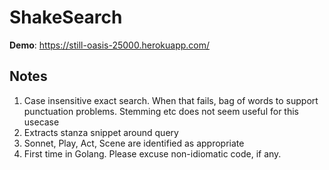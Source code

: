 # ShakeSearch

**Demo**: https://still-oasis-25000.herokuapp.com/

## Notes
1. Case insensitive exact search. When that fails, bag of words to support punctuation problems. Stemming etc does not seem useful for this usecase
2. Extracts stanza snippet around query
3. Sonnet, Play, Act, Scene are identified as appropriate
4. First time in Golang. Please excuse non-idiomatic code, if any.
